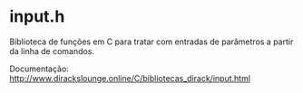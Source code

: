 # input.h
Biblioteca de funções em C para tratar com entradas de parâmetros a partir da linha de comandos. 

Documentação: http://www.dirackslounge.online/C/bibliotecas_dirack/input.html

